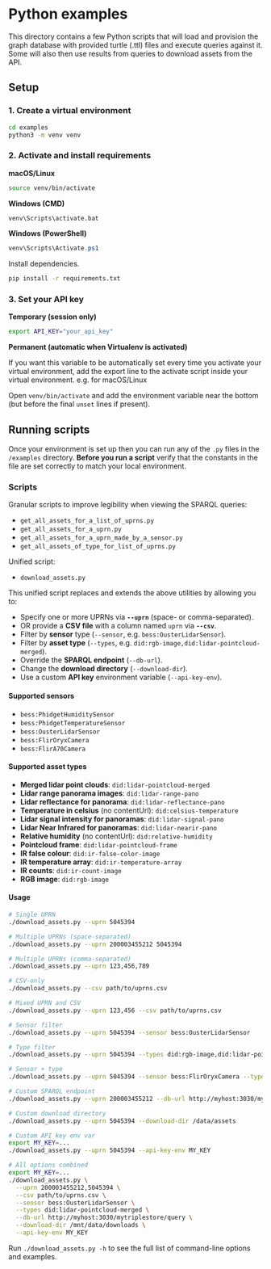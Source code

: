 # Python examples

This directory contains a few Python scripts that will load and provision the graph database with provided turtle (.ttl) files and execute queries against it. Some will also then use results from queries to download assets from the API.

## Setup

### 1. Create a virtual environment

```bash
cd examples
python3 -m venv venv
```

### 2. Activate and install requirements

**macOS/Linux**
```bash
source venv/bin/activate
```

**Windows (CMD)**
```bash
venv\Scripts\activate.bat
```

**Windows (PowerShell)**
```powershell
venv\Scripts\Activate.ps1
```

Install dependencies.
```bash
pip install -r requirements.txt
```

### 3. Set your API key

**Temporary (session only)**
```bash
export API_KEY="your_api_key"
```

**Permanent (automatic when Virtualenv is activated)**

If you want this variable to be automatically set every time you activate your virtual environment, add the export line to the activate script inside your virtual environment. e.g. for macOS/Linux

Open `venv/bin/activate` and add the environment variable near the bottom (but before the final `unset` lines if present).

## Running scripts

Once your environment is set up then you can run any of the `.py` files in the `/examples` directory. **Before you run a script** verify that the constants in the file are set correctly to match your local environment.

### Scripts

Granular scripts to improve legibility when viewing the SPARQL queries:
- `get_all_assets_for_a_list_of_uprns.py`
- `get_all_assets_for_a_uprn.py`
- `get_all_assets_for_a_uprn_made_by_a_sensor.py`
- `get_all_assets_of_type_for_list_of_uprns.py`

Unified script:
- `download_assets.py`

This unified script replaces and extends the above utilities by allowing you to:

- Specify one or more UPRNs via **`--uprn`** (space- or comma-separated).
- OR provide a **CSV file** with a column named `uprn` via **`--csv`**.
- Filter by **sensor** type (`--sensor`, e.g. `bess:OusterLidarSensor`).
- Filter by **asset type** (`--types`, e.g. `did:rgb-image,did:lidar-pointcloud-merged`).
- Override the **SPARQL endpoint** (`--db-url`).
- Change the **download directory** (`--download-dir`).
- Use a custom **API key** environment variable (`--api-key-env`).

#### Supported sensors

- `bess:PhidgetHumiditySensor`
- `bess:PhidgetTemperatureSensor`
- `bess:OusterLidarSensor`
- `bess:FlirOryxCamera`
- `bess:FlirA70Camera`

#### Supported asset types

- **Merged lidar point clouds**: `did:lidar-pointcloud-merged`
- **Lidar range panorama images**: `did:lidar-range-pano`
- **Lidar reflectance for panorama**: `did:lidar-reflectance-pano`
- **Temperature in celsius** (no contentUrl): `did:celsius-temperature`
- **Lidar signal intensity for panoramas**: `did:lidar-signal-pano`
- **Lidar Near Infrared for panoramas**: `did:lidar-nearir-pano`
- **Relative humidity** (no contentUrl): `did:relative-humidity`
- **Pointcloud frame**: `did:lidar-pointcloud-frame`
- **IR false colour**: `did:ir-false-color-image`
- **IR temperature array**: `did:ir-temperature-array`
- **IR counts**: `did:ir-count-image`
- **RGB image**: `did:rgb-image`

#### Usage

```bash
# Single UPRN
./download_assets.py --uprn 5045394

# Multiple UPRNs (space-separated)
./download_assets.py --uprn 200003455212 5045394

# Multiple UPRNs (comma-separated)
./download_assets.py --uprn 123,456,789

# CSV-only
./download_assets.py --csv path/to/uprns.csv

# Mixed UPRN and CSV
./download_assets.py --uprn 123,456 --csv path/to/uprns.csv

# Sensor filter
./download_assets.py --uprn 5045394 --sensor bess:OusterLidarSensor

# Type filter
./download_assets.py --uprn 5045394 --types did:rgb-image,did:lidar-pointcloud-merged

# Sensor + type
./download_assets.py --uprn 5045394 --sensor bess:FlirOryxCamera --types did:ir-count-image

# Custom SPARQL endpoint
./download_assets.py --uprn 200003455212 --db-url http://myhost:3030/mytriplestore/query

# Custom download directory
./download_assets.py --uprn 5045394 --download-dir /data/assets

# Custom API key env var
export MY_KEY=...
./download_assets.py --uprn 5045394 --api-key-env MY_KEY

# All options combined
export MY_KEY=...
./download_assets.py \
  --uprn 200003455212,5045394 \
  --csv path/to/uprns.csv \
  --sensor bess:OusterLidarSensor \
  --types did:lidar-pointcloud-merged \
  --db-url http://myhost:3030/mytriplestore/query \
  --download-dir /mnt/data/downloads \
  --api-key-env MY_KEY
```

Run `./download_assets.py -h` to see the full list of command-line options and examples.
